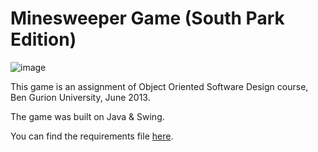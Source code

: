 Minesweeper Game (South Park Edition)
================
![image](http://)

This game is an assignment of Object Oriented Software Design course, Ben Gurion University, June 2013.

The game was built on Java & Swing.

You can find the requirements file [here](http://www.cs.bgu.ac.il/~oosd132/wiki.files/ex3b.pdf).
